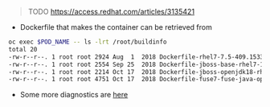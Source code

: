 >TODO https://access.redhat.com/articles/3135421

* Dockerfile that makes the container can be retrieved from 

```sh
oc exec $POD_NAME -- ls -lrt /root/buildinfo
total 20
-rw-r--r--. 1 root root 2924 Aug  1  2018 Dockerfile-rhel7-7.5-409.1533127727
-rw-r--r--. 1 root root 2554 Sep 25  2018 Dockerfile-jboss-base-rhel7-1.1-26
-rw-r--r--. 1 root root 2214 Oct 17  2018 Dockerfile-jboss-openjdk18-rhel7-1.1-29.1539812312
-rw-r--r--. 1 root root 4751 Oct 17  2018 Dockerfile-fuse7-fuse-java-openshift-1.1-4.1539812368
```

* Some more diagnostics are [here](https://github.com/rajiv-ranjan/xpaas-diagnostics)